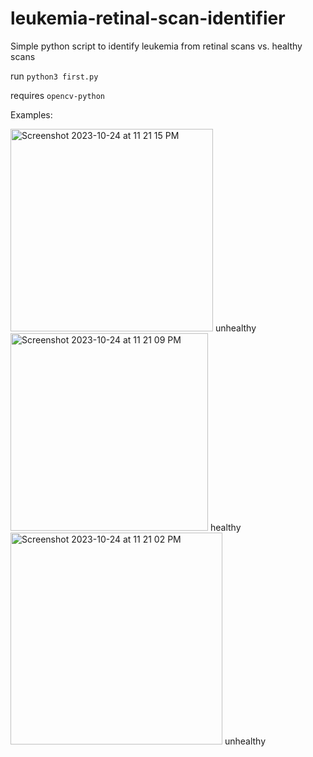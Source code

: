 # leukemia-retinal-scan-identifier
Simple python script to identify leukemia from retinal scans vs. healthy scans

run `python3 first.py`

requires `opencv-python`

Examples:


<img width="324" alt="Screenshot 2023-10-24 at 11 21 15 PM" src="https://github.com/james-see/leukemia-retinal-scan-identifier/assets/616585/b513c7dc-744b-41a1-b699-6ea9fdace252">
unhealthy


<img width="316" alt="Screenshot 2023-10-24 at 11 21 09 PM" src="https://github.com/james-see/leukemia-retinal-scan-identifier/assets/616585/08e414b9-2497-4e8f-8c69-97235a3d0dd1">
healthy


<img width="339" alt="Screenshot 2023-10-24 at 11 21 02 PM" src="https://github.com/james-see/leukemia-retinal-scan-identifier/assets/616585/57c212c8-9e72-488f-b872-7f9a7105b588">
unhealthy
